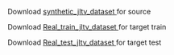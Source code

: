 
Download <a href="https://drive.google.com/file/d/1-1NahoibIsZvuLCXEHcUb-JOgCrqyVTx/view?usp=sharing"> synthetic_jltv_dataset </a> for source

Download <a href="https://drive.google.com/file/d/1-4DhDjLNUWl_bjNVxNRwTCUZeMftiIO_/view?usp=sharing"> Real_train_jltv_dataset </a> for target train

Download <a href="https://drive.google.com/file/d/1-EoDTCHy3kwr6NDnnSbYo6KlqT-GV1yM/view?usp=sharing"> Real_test_jltv_dataset </a> for target test
